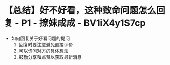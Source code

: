 # 【总结】好不好看，这种致命问题怎么回复 - P1 - 撩妹成成 - BV1iX4y1S7cp

-   如何回复关于好看问题的提问
    1.  回复时要注意避免直接评价
    2.  可以询问对方的具体想法
    3.  鼓励分享和点赞以获取最新消息